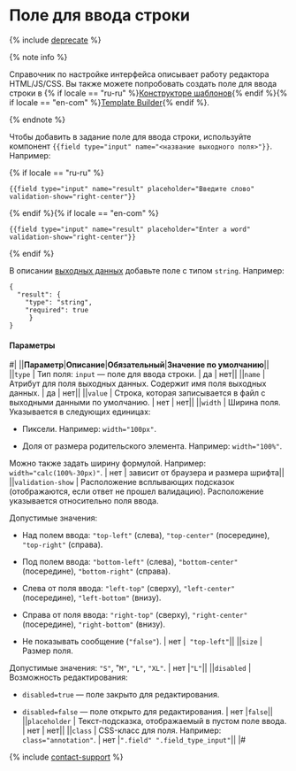 # Поле для ввода строки

{% include [deprecate](../../../_includes/deprecate.md) %}

{% note info %}

Справочник по настройке интерфейса описывает работу редактора HTML/JS/CSS. Вы также можете попробовать создать поле для ввода строки в {% if locale == "ru-ru" %}[Конструкторе шаблонов](../../../template-builder/reference/field.text.md){% endif %}{% if locale == "en-com" %}[Template Builder](../../../../en/docs/template-builder/reference/field.text.md){% endif %}.

{% endnote %}

Чтобы добавить в задание поле для ввода строки, используйте компонент `{{field type="input" name="<название выходного поля>"}}`. Например:

{% if locale == "ru-ru" %}

```plaintext
{{field type="input" name="result" placeholder="Введите слово" validation-show="right-center"}}
```

{% endif %}{% if locale == "en-com" %}

```plaintext
{{field type="input" name="result" placeholder="Enter a word" validation-show="right-center"}}
```

{% endif %}

В описании [выходных данных](../incoming.md) добавьте поле с типом `string`. Например:

```plaintext
{
  "result": {
    "type": "string",
    "required": true
     }
}
```

#### Параметры

#|
||**Параметр**|**Описание**|**Обязательный**|**Значение по умолчанию**||
||`type` | Тип поля: `input` — поле для ввода строки. | да | нет||
||`name` | Атрибут для поля выходных данных. Содержит имя поля выходных данных. | да | нет||
||`value` | Строка, которая записывается в файл с выходными данными по умолчанию. | нет | нет||
||`width` | Ширина поля. Указывается в следующих единицах:

- Пиксели. Например: `width="100px"`.

- Доля от размера родительского элемента. Например: `width="100%"`.

Можно также задать ширину формулой. Например: `width="calc(100%-30px)"`. | нет | зависит от браузера и размера шрифта||
||`validation-show` | Расположение всплывающих подсказок (отображаются, если ответ не прошел валидацию). Расположение указывается относительно поля ввода.

Допустимые значения:

- Над полем ввода: `"top-left"` (слева), `"top-center"` (посередине), `"top-right"` (справа).

- Под полем ввода: `"bottom-left"` (слева), `"bottom-center"` (посередине), `"bottom-right"` (справа).

- Слева от поля ввода: `"left-top"` (сверху), `"left-center"` (посередине), `"left-bottom"` (внизу).

- Справа от поля ввода: `"right-top"` (сверху), `"right-center"` (посередине), `"right-bottom"` (внизу).

- Не показывать сообщение (`"false"`). | нет |` "top-left"`||
||`size` | Размер поля.

Допустимые значения: `"S"`, "`M"`, `"L"`, `"XL"`. | нет |`"L"`||
||`disabled` | Возможность редактирования:

- `disabled=true` — поле закрыто для редактирования.

- `disabled=false` — поле открыто для редактирования. | нет |`false`||
||`placeholder` | Текст-подсказка, отображаемый в пустом поле ввода. | нет | нет||
||`class` | CSS-класс для поля. Например: `class="annotation"`. | нет |`".field" ".field_type_input"`||
|#

{% include [contact-support](../../_includes/contact-support-help.md) %}
